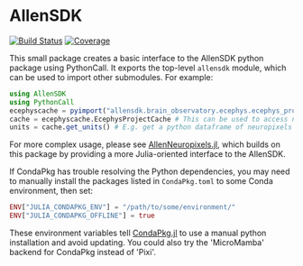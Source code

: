 # AllenSDK

<!-- [![Stable](https://img.shields.io/badge/docs-stable-blue.svg)](https://brendanjohnharris.github.io/AllenSDK.jl/stable/) -->
<!-- [![Dev](https://img.shields.io/badge/docs-dev-blue.svg)](https://brendanjohnharris.github.io/AllenSDK.jl/dev/) -->
[![Build Status](https://github.com/brendanjohnharris/AllenSDK.jl/actions/workflows/CI.yml/badge.svg?branch=main)](https://github.com/brendanjohnharris/AllenSDK.jl/actions/workflows/CI.yml?query=branch%3Amain)
[![Coverage](https://codecov.io/gh/brendanjohnharris/AllenSDK.jl/branch/main/graph/badge.svg)](https://codecov.io/gh/brendanjohnharris/AllenSDK.jl)

This small package creates a basic interface to the AllenSDK python package using PythonCall. It exports the top-level `allensdk` module, which can be used to import other submodules. For example:
```julia
using AllenSDK
using PythonCall
ecephyscache = pyimport("allensdk.brain_observatory.ecephys.ecephys_project_cache")
cache = ecephyscache.EcephysProjectCache # This can be used to access neuropixels data
units = cache.get_units() # E.g. get a python dataframe of neuropixels units
```

For more complex usage, please see [AllenNeuropixels.jl](https://www.github.com/brendanjohnharris/AllenNeuropixels.jl), which builds on this package by providing a more Julia-oriented interface to the AllenSDK.

If CondaPkg has trouble resolving the Python dependencies, you may need to manually install the packages listed in `CondaPkg.toml` to some Conda environment, then set:
```julia
ENV["JULIA_CONDAPKG_ENV"] = "/path/to/some/environment/"
ENV["JULIA_CONDAPKG_OFFLINE"] = true
```
These environment variables tell [CondaPkg.jl](https://github.com/JuliaPy/CondaPkg.jl) to use a manual python installation and avoid updating. You could also try the 'MicroMamba' backend for CondaPkg instead of 'Pixi'.